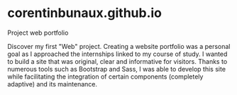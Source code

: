 # corentinbunaux.github.io
Project web portfolio

Discover my first "Web" project. 
Creating a website portfolio was a personal goal as I approached the internships linked to my course of study. I wanted to build a site that was original, clear and informative for visitors. 
Thanks to numerous tools such as Bootstrap and Sass, I was able to develop this site while facilitating the integration of certain components (completely adaptive) and its maintenance.
